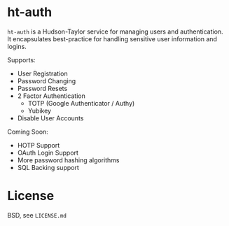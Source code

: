 # ht-auth

`ht-auth` is a Hudson-Taylor service for managing users and authentication. It encapsulates best-practice for handling sensitive user information and logins.

Supports:

* User Registration
* Password Changing
* Password Resets
* 2 Factor Authentication
	* TOTP (Google Authenticator / Authy)
  * Yubikey
* Disable User Accounts

Coming Soon:

* HOTP Support
* OAuth Login Support
* More password hashing algorithms
* SQL Backing support

# License

BSD, see `LICENSE.md`
